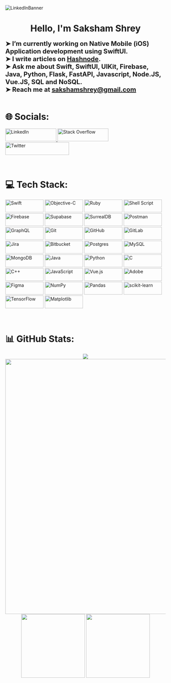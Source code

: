 ![LinkedInBanner](https://github.com/user-attachments/assets/bf3db4d1-454c-40c7-9794-72a188b51744)



<h1 align="center">Hello, I'm Saksham Shrey</h1>


<div style="font-size: 20px;">
  <strong>➤ I’m currently working on Native Mobile (iOS) Application development using SwiftUI.</strong>  
  <br>
  <strong>➤ I write articles on <a href="https://sakshamshrey.hashnode.dev/">Hashnode</a>.</strong>  
  <br>
  <strong>➤ Ask me about Swift, SwiftUI, UIKit, Firebase, Java, Python, Flask, FastAPI, Javascript, Node.JS, Vue.JS, SQL and NoSQL.</strong>  
  <br>
  <strong>➤ Reach me at <a href="mailto:sakshamshrey@gmail.com">sakshamshrey@gmail.com</a></strong>
</div>

<br>


# 🌐 Socials:
<div>
<a href="https://linkedin.com/in/saksham-shrey">
  <img src="https://img.shields.io/badge/LinkedIn-%230077B5.svg?logo=linkedin&logoColor=white&style=plastic" alt="LinkedIn" height="40" width="160">
</a>
<a href="https://stackoverflow.com/users/20044326">
  <img src="https://img.shields.io/badge/-Stackoverflow-FE7A16?logo=stack-overflow&logoColor=white&style=plastic" alt="Stack Overflow" height="40" width="160">
</a>
<img src="https://img.shields.io/twitter/follow/SakshamShrey?logo=X&logoColor=white&label=%40SakshamShrey&labelColor=black&color=black&style=plastic" alt="Twitter" height="40" width="200">
</div>

<br>
<br>




# 💻 Tech Stack:
<div>
    <img src="https://img.shields.io/badge/swift-F54A2A?style=flat&logo=swift&logoColor=white" alt="Swift" height="40" width="120">
    <img src="https://img.shields.io/badge/OBJECTIVE--C-%233A95E3.svg?style=flat&logo=apple&logoColor=white" alt="Objective-C" height="40" width="120">
    <img src="https://img.shields.io/badge/ruby-%23CC342D.svg?style=flat&logo=ruby&logoColor=white" alt="Ruby" height="40" width="120">
    <img src="https://img.shields.io/badge/shell_script-%23121011.svg?style=flat&logo=gnu-bash&logoColor=white" alt="Shell Script" height="40" width="120">
    <img src="https://img.shields.io/badge/firebase-a08021?style=flat&logo=firebase&logoColor=ffcd34" alt="Firebase" height="40" width="120">
    <img src="https://img.shields.io/badge/Supabase-3ECF8E?style=flat&logo=supabase&logoColor=white" alt="Supabase" height="40" width="120">
    <img src="https://img.shields.io/badge/SurrealDB-FF00A0?style=flat&logo=surrealdb&logoColor=white" alt="SurrealDB" height="40" width="120">
    <img src="https://img.shields.io/badge/Postman-FF6C37?style=flat&logo=postman&logoColor=white" alt="Postman" height="40" width="120">
    <img src="https://img.shields.io/badge/-GraphQL-E10098?style=flat&logo=graphql&logoColor=white" alt="GraphQL" height="40" width="120">
    <img src="https://img.shields.io/badge/git-%23F05033.svg?style=flat&logo=git&logoColor=white" alt="Git" height="40" width="120">
    <img src="https://img.shields.io/badge/github-%23121011.svg?style=flat&logo=github&logoColor=white" alt="GitHub" height="40" width="120">
    <img src="https://img.shields.io/badge/gitlab-%23181717.svg?style=flat&logo=gitlab&logoColor=white" alt="GitLab" height="40" width="120">
    <img src="https://img.shields.io/badge/jira-%230A0FFF.svg?style=flat&logo=jira&logoColor=white" alt="Jira" height="40" width="120">
    <img src="https://img.shields.io/badge/bitbucket-%230047B3.svg?style=flat&logo=bitbucket&logoColor=white" alt="Bitbucket" height="40" width="120">
    <img src="https://img.shields.io/badge/postgres-%23316192.svg?style=flat&logo=postgresql&logoColor=white" alt="Postgres" height="40" width="120">
    <img src="https://img.shields.io/badge/mysql-4479A1.svg?style=flat&logo=mysql&logoColor=white" alt="MySQL" height="40" width="120">
    <img src="https://img.shields.io/badge/MongoDB-%234ea94b.svg?style=flat&logo=mongodb&logoColor=white" alt="MongoDB" height="40" width="120">
    <img src="https://img.shields.io/badge/java-%23ED8B00.svg?style=flat&logo=openjdk&logoColor=white" alt="Java" height="40" width="120">
    <img src="https://img.shields.io/badge/python-3670A0?style=flat&logo=python&logoColor=ffdd54" alt="Python" height="40" width="120">
    <img src="https://img.shields.io/badge/c-%2300599C.svg?style=flat&logo=c&logoColor=white" alt="C" height="40" width="120">
    <img src="https://img.shields.io/badge/c++-%2300599C.svg?style=flat&logo=c%2B%2B&logoColor=white" alt="C++" height="40" width="120">
    <img src="https://img.shields.io/badge/javascript-%23323330.svg?style=flat&logo=javascript&logoColor=%23F7DF1E" alt="JavaScript" height="40" width="120">
    <img src="https://img.shields.io/badge/vue.js-%2335495e.svg?style=flat&logo=vuedotjs&logoColor=%234FC08D" alt="Vue.js" height="40" width="120">  
    <img src="https://img.shields.io/badge/adobe-%23FF0000.svg?style=flat&logo=adobe&logoColor=white" alt="Adobe" height="40" width="120">
    <img src="https://img.shields.io/badge/figma-%23F24E1E.svg?style=flat&logo=figma&logoColor=white" alt="Figma" height="40" width="120">
    <img src="https://img.shields.io/badge/numpy-%23013243.svg?style=flat&logo=numpy&logoColor=white" alt="NumPy" height="40" width="120">
    <img src="https://img.shields.io/badge/pandas-%23150458.svg?style=flat&logo=pandas&logoColor=white" alt="Pandas" height="40" width="120">
    <img src="https://img.shields.io/badge/scikit--learn-%23F7931E.svg?style=flat&logo=scikit-learn&logoColor=white" alt="scikit-learn" height="40" width="120">
    <img src="https://img.shields.io/badge/TensorFlow-%23FF6F00.svg?style=flat&logo=TensorFlow&logoColor=white" alt="TensorFlow" height="40" width="120">
    <img src="https://img.shields.io/badge/Matplotlib-%23ffffff.svg?style=flat&logo=Matplotlib&logoColor=black" alt="Matplotlib" height="40" width="120">
</div>

<br>
<br>



# 📊 GitHub Stats:

<div align=center>   
  <img src="https://github-profile-trophy.vercel.app?username=saksham-shrey&theme=radical&no-frame=false&no-bg=true&margin-w=4&row=1" >
          
  <img width=800 src="https://github-readme-streak-stats.herokuapp.com/?user=saksham-shrey&theme=radical&hide_border=false&border_radius=20" >
  <img height=200 src="https://github-readme-stats.vercel.app/api?username=saksham-shrey&theme=radical&hide_rank=true&include_all_commits=true&count_private=true&border_radius=20" >
  <img height=200 src="https://github-readme-stats.vercel.app/api/top-langs/?username=saksham-shrey&theme=radical&hide_border=false&include_all_commits=true&count_private=true&layout=compact&border_radius=20" >


</div>



